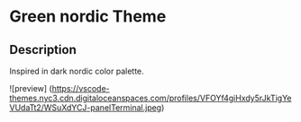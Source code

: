 # Green nordic Theme

## Description

Inspired in dark nordic color palette.

![preview] (https://vscode-themes.nyc3.cdn.digitaloceanspaces.com/profiles/VFOYf4giHxdy5rJkTigYeVUdaTt2/WSuXdYCJ-panelTerminal.jpeg)